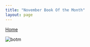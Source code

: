 ```yaml
---
title: "November Book Of the Month"
layout: page
---
```

[Home](https://papatakabookclub.github.io/)


![botm](https://papatakabookclub.github.io/BOTM/assets/images/NovBOTM.png)



